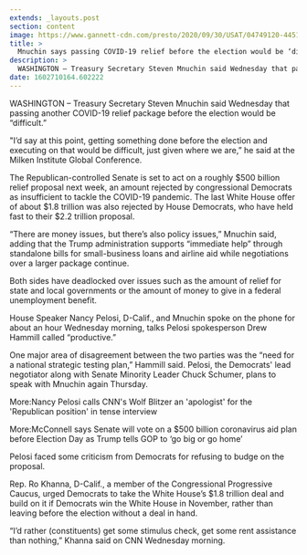 ```yaml
--- 
extends: _layouts.post 
section: content 
image: https://www.gannett-cdn.com/presto/2020/09/30/USAT/04749120-4451-420d-922c-0159af172e35-AP_Virus_Outbreak_Congress_2.jpg?crop=1023,576,x0,y52&width=1023&height=576&format=pjpg&auto=webp 
title: > 
  Mnuchin says passing COVID-19 relief before the election would be ‘difficult’ as negotiations continue 
description: > 
  WASHINGTON – Treasury Secretary Steven Mnuchin said Wednesday that passing another COVID-19 relief package before the election would be “difficult.”"I’d say at this point, getting something done before the election and executing on that would be difficult, just given where we are,” he said at the Milken Institute Global Conference.The Republican-controlled Senate is set to act on a roughly $500 billion relief proposal next week, an amount rejected by congressional Democrats as insufficient to tackle the COVID-19 pandemic.The last White House offer of about $1.8 trillion was also rejected by House Democrats, who have held fast to their $2.2 trillion proposal.“There are money issues, but there’s also policy issues,” Mnuchin said, adding that the Trump administration supports “immediate help” through standalone bills for small-business loans and airline aid while negotiations over a larger package continue.Pelosi, the Democrats' lead negotiator along with Senate Minority Leader Chuck Schumer, plans to speak with Mnuchin again Thursday. 
date: 1602710164.602222 
--- 
```

WASHINGTON – Treasury Secretary Steven Mnuchin said Wednesday that passing another COVID-19 relief package before the election would be “difficult.”

"I’d say at this point, getting something done before the election and executing on that would be difficult, just given where we are,” he said at the Milken Institute Global Conference.

The Republican-controlled Senate is set to act on a roughly $500 billion relief proposal next week, an amount rejected by congressional Democrats as insufficient to tackle the COVID-19 pandemic. The last White House offer of about $1.8 trillion was also rejected by House Democrats, who have held fast to their $2.2 trillion proposal.

“There are money issues, but there’s also policy issues,” Mnuchin said, adding that the Trump administration supports “immediate help” through standalone bills for small-business loans and airline aid while negotiations over a larger package continue.

Both sides have deadlocked over issues such as the amount of relief for state and local governments or the amount of money to give in a federal unemployment benefit.

House Speaker Nancy Pelosi, D-Calif., and Mnuchin spoke on the phone for about an hour Wednesday morning, talks Pelosi spokesperson Drew Hammill called “productive.”

One major area of disagreement between the two parties was the “need for a national strategic testing plan,” Hammill said. Pelosi, the Democrats' lead negotiator along with Senate Minority Leader Chuck Schumer, plans to speak with Mnuchin again Thursday.

More:Nancy Pelosi calls CNN's Wolf Blitzer an 'apologist' for the 'Republican position' in tense interview

More:McConnell says Senate will vote on a $500 billion coronavirus aid plan before Election Day as Trump tells GOP to ‘go big or go home’

Pelosi faced some criticism from Democrats for refusing to budge on the proposal.

Rep. Ro Khanna, D-Calif., a member of the Congressional Progressive Caucus, urged Democrats to take the White House’s $1.8 trillion deal and build on it if Democrats win the White House in November, rather than leaving before the election without a deal in hand.

“I’d rather (constituents) get some stimulus check, get some rent assistance than nothing,” Khanna said on CNN Wednesday morning.